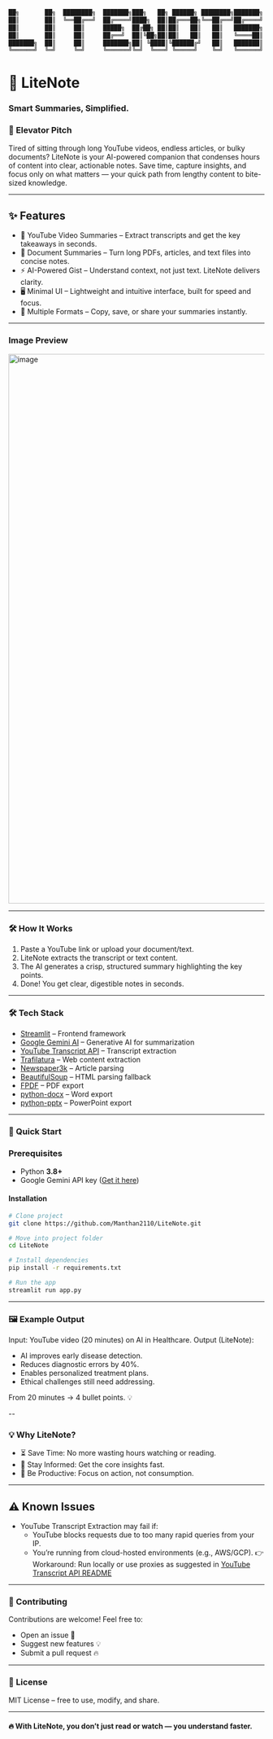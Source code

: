 ```txt
██╗       ██╗  ████████╗  ███████╗███╗   ██╗ ██████╗ ████████╗███████╗
██║       ██║  ╚══██╔══╝  ██╔════╝████╗  ██║██╔═══██╗╚══██╔══╝██╔════╝
██║       ██║     ██║     █████╗  ██╔██╗ ██║██║   ██║   ██║   ███████╗
██║       ██║     ██║     ██╔══╝  ██║╚██╗██║██║   ██║   ██║   ╚════██║
███████╗  ██║     ██║     ███████╗██║ ╚████║╚██████╔╝   ██║   ███████║
╚══════╝  ╚═╝     ╚═╝     ╚══════╝╚═╝  ╚═══╝ ╚═════╝    ╚═╝   ╚══════╝
```


# 📘 LiteNote
### Smart Summaries, Simplified.

### 🚀 Elevator Pitch
Tired of sitting through long YouTube videos, endless articles, or bulky documents? LiteNote is your AI-powered companion that condenses hours of content into clear, actionable notes. Save time, capture insights, and focus only on what matters — your quick path from lengthy content to bite-sized knowledge.

---

## ✨ Features
- 🎥 YouTube Video Summaries – Extract transcripts and get the key takeaways in seconds.
- 📄 Document Summaries – Turn long PDFs, articles, and text files into concise notes.
- ⚡ AI-Powered Gist – Understand context, not just text. LiteNote delivers clarity.
- 🖥️ Minimal UI – Lightweight and intuitive interface, built for speed and focus.
- 🔄 Multiple Formats – Copy, save, or share your summaries instantly.

---
### Image Preview
<img width="1920" height="1080" alt="image" src="https://github.com/user-attachments/assets/97b50a54-0279-42a6-8057-3213c5f2eb70" />

---

### 🛠️ How It Works
1. Paste a YouTube link or upload your document/text.
2. LiteNote extracts the transcript or text content.
3. The AI generates a crisp, structured summary highlighting the key points.
4. Done! You get clear, digestible notes in seconds.

---

### 🛠️ Tech Stack  

- [Streamlit](https://streamlit.io/) – Frontend framework  
- [Google Gemini AI](https://ai.google/) – Generative AI for summarization  
- [YouTube Transcript API](https://github.com/jdepoix/youtube-transcript-api) – Transcript extraction  
- [Trafilatura](https://trafilatura.readthedocs.io/) – Web content extraction  
- [Newspaper3k](https://newspaper.readthedocs.io/) – Article parsing  
- [BeautifulSoup](https://www.crummy.com/software/BeautifulSoup/) – HTML parsing fallback  
- [FPDF](https://pyfpdf.github.io/fpdf2/) – PDF export  
- [python-docx](https://python-docx.readthedocs.io/) – Word export  
- [python-pptx](https://python-pptx.readthedocs.io/) – PowerPoint export  

---

### 🚀 Quick Start

### Prerequisites
- Python **3.8+**
- Google Gemini API key ([Get it here](https://makersuite.google.com/app/apikey))

#### Installation

```bash
# Clone project
git clone https://github.com/Manthan2110/LiteNote.git

# Move into project folder
cd LiteNote

# Install dependencies
pip install -r requirements.txt

# Run the app
streamlit run app.py
```

---

### 🖼️ Example Output
Input: YouTube video (20 minutes) on AI in Healthcare.
Output (LiteNote):
  - AI improves early disease detection.
  - Reduces diagnostic errors by 40%.
  - Enables personalized treatment plans.
  - Ethical challenges still need addressing.

From 20 minutes → 4 bullet points. 💡

-- 
### 💡 Why LiteNote?
- ⏳ Save Time: No more wasting hours watching or reading.
- 🧠 Stay Informed: Get the core insights fast.
- 🎯 Be Productive: Focus on action, not consumption.
  
---

## ⚠️ Known Issues
- YouTube Transcript Extraction may fail if:
    - YouTube blocks requests due to too many rapid queries from your IP.
    - You’re running from cloud-hosted environments (e.g., AWS/GCP).
      👉 Workaround: Run locally or use proxies as suggested in [YouTube Transcript API README](https://github.com/jdepoix/youtube-transcript-api#working-around-ip-bans-requestblocked-or-ipblocked-exception)

---

### 🤝 Contributing
Contributions are welcome! Feel free to:
- Open an issue 🐞
- Suggest new features 💡
- Submit a pull request 🔥

---

### 📜 License
MIT License – free to use, modify, and share.

---

#### 🔥 With LiteNote, you don’t just read or watch — you understand faster.
